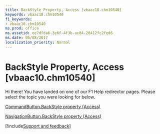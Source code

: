 ```yaml
---
title: BackStyle Property, Access [vbaac10.chm10540]
keywords: vbaac10.chm10540
f1_keywords:
- vbaac10.chm10540
ms.prod: office
ms.assetid: ee7dfda6-3e6f-4f3b-ac84-20412fc2fed6
ms.date: 06/08/2017
localization_priority: Normal
---
```



# BackStyle Property, Access [vbaac10.chm10540]

Hi there! You have landed on one of our F1 Help redirector pages. Please select the topic you were looking for below.

[CommandButton.BackStyle property (Access)](https://msdn.microsoft.com/library/b7c930b0-e203-fe3a-ce54-0778d65d073f%28Office.15%29.aspx)

[NavigationButton.BackStyle property (Access)](https://msdn.microsoft.com/library/941456b8-df23-2811-ff93-21d007eb9a2e%28Office.15%29.aspx)

[!include[Support and feedback](~/includes/feedback-boilerplate.md)]